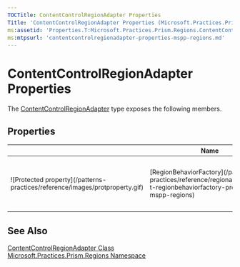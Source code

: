```yaml
---
TOCTitle: ContentControlRegionAdapter Properties
Title: 'ContentControlRegionAdapter Properties (Microsoft.Practices.Prism.Regions)'
ms:assetid: 'Properties.T:Microsoft.Practices.Prism.Regions.ContentControlRegionAdapter'
ms:mtpsurl: 'contentcontrolregionadapter-properties-mspp-regions.md'
---
```



# ContentControlRegionAdapter Properties

The [ContentControlRegionAdapter](/patterns-practices/reference/contentcontrolregionadapter-class-mspp-regions) type exposes the following members.

## Properties


<table>

<thead>
<tr class="header">
<th> </th>
<th>Name</th>
<th>Description</th>
</tr>
</thead>
<tbody>
<tr class="odd">
<td>![Protected property](/patterns-practices/reference/images/protproperty.gif)</td>
<td>[RegionBehaviorFactory](/patterns-practices/reference/regionadapterbase-t-regionbehaviorfactory-property-mspp-regions)</td>
<td><div class="summary">
Gets or sets the factory used to create the region behaviors to attach to the created regions.
</div>
(Inherited from [RegionAdapterBase] (/patterns-practices/reference/regionadapterbase-t-class-mspp-regions).)</td>
</tr>
</tbody>
</table>

## See Also

[ContentControlRegionAdapter Class](/patterns-practices/reference/contentcontrolregionadapter-class-mspp-regions)<br/>
[Microsoft.Practices.Prism.Regions Namespace](https://msdn.microsoft.com/library/microsoft.practices.prism.regions)<br/>